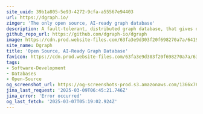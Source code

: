 ```yaml
---
site_uuid: 39b1a805-5e93-4272-9cfa-a55567e94403
url: https://dgraph.io/
zinger: 'The only open source, AI-ready graph database'
description: A fault-tolerant, distributed graph database, that gives developers the tools to rapidly build applications that scale
github_repo_url: https://github.com/dgraph-io/dgraph
image: https://cdn.prod.website-files.com/63fa3e9d303f20f698270a7a/6419f91b6297a72e0ea955c5_Open%20Graph.webp
site_name: Dgraph
title: 'Open Source, AI-Ready Graph Database'
favicon: https://cdn.prod.website-files.com/63fa3e9d303f20f698270a7a/63ff53715c070ec57e1adfeb_Size%3D32x32%20(2).svg
tags:
- Software-Development
- Databases
- Open-Source
og_screenshot_url: https://og-screenshots-prod.s3.amazonaws.com/1366x768/80/false/6d8d6a3b0353ff875182499ac636a8b4646bdde8e0c9897a45d113387dc327c7.jpeg
jina_last_request: '2025-03-09T06:45:21.746Z'
jina_error: 'Error occurred'
og_last_fetch: '2025-03-07T05:19:02.924Z'
---
```


